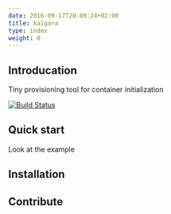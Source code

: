 ```yaml
---
date: 2016-09-17T20:09:24+02:00
title: kaigara
type: index
weight: 0
---
```

## Introducation
Tiny provisioning tool for container initialization

[![Build Status](https://travis-ci.org/mod/kaigara.svg?branch=master)](https://travis-ci.org/mod/kaigara)

## Quick start

Look at the example

## Installation

## Contribute
